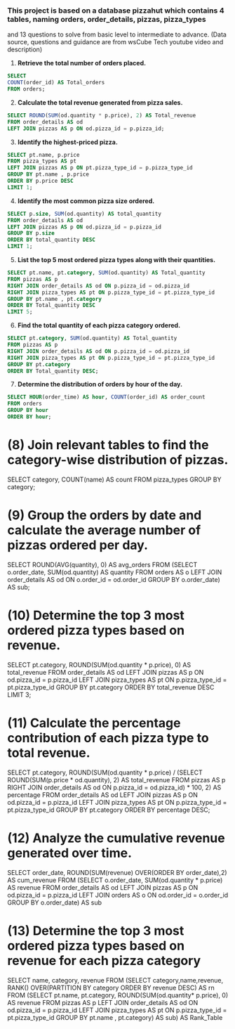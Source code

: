### This project is based on a database pizzahut which contains 4 tables, naming orders, order_details, pizzas, pizza_types 
and 13 questions to solve from basic level to intermediate to advance.
(Data source, questions and guidance are from wsCube Tech youtube video and description)

1. **Retrieve the total number of orders placed.**
```sql
SELECT 
COUNT(order_id) AS Total_orders
FROM orders;
```


2. **Calculate the total revenue generated from pizza sales.**
```sql
SELECT ROUND(SUM(od.quantity * p.price), 2) AS Total_revenue
FROM order_details AS od
LEFT JOIN pizzas AS p ON od.pizza_id = p.pizza_id;
```


3. **Identify the highest-priced pizza.**
```sql
SELECT pt.name, p.price
FROM pizza_types AS pt
LEFT JOIN pizzas AS p ON pt.pizza_type_id = p.pizza_type_id
GROUP BY pt.name , p.price
ORDER BY p.price DESC
LIMIT 1;
```


4. **Identify the most common pizza size ordered.**
```sql
SELECT p.size, SUM(od.quantity) AS total_quantity
FROM order_details AS od
LEFT JOIN pizzas AS p ON od.pizza_id = p.pizza_id
GROUP BY p.size
ORDER BY total_quantity DESC
LIMIT 1;
```


5. **List the top 5 most ordered pizza types along with their quantities.**
```sql
SELECT pt.name, pt.category, SUM(od.quantity) AS Total_quantity
FROM pizzas AS p
RIGHT JOIN order_details AS od ON p.pizza_id = od.pizza_id
RIGHT JOIN pizza_types AS pt ON p.pizza_type_id = pt.pizza_type_id
GROUP BY pt.name , pt.category
ORDER BY Total_quantity DESC
LIMIT 5;
```


6. **Find the total quantity of each pizza category ordered.**
```sql
SELECT pt.category, SUM(od.quantity) AS Total_quantity
FROM pizzas AS p
RIGHT JOIN order_details AS od ON p.pizza_id = od.pizza_id
RIGHT JOIN pizza_types AS pt ON p.pizza_type_id = pt.pizza_type_id
GROUP BY pt.category
ORDER BY Total_quantity DESC;
```


7. **Determine the distribution of orders by hour of the day.**
```sql
SELECT HOUR(order_time) AS hour, COUNT(order_id) AS order_count
FROM orders
GROUP BY hour
ORDER BY hour;
```


# (8) Join relevant tables to find the category-wise distribution of pizzas.

SELECT 
    category, COUNT(name) AS count
FROM
    pizza_types
GROUP BY category;



# (9) Group the orders by date and calculate the average number of pizzas ordered per day.

SELECT 
    ROUND(AVG(quantity), 0) AS avg_orders
FROM
    (SELECT 
        o.order_date, SUM(od.quantity) AS quantity
    FROM
        orders AS o
    LEFT JOIN order_details AS od ON o.order_id = od.order_id
    GROUP BY o.order_date) AS sub;



# (10) Determine the top 3 most ordered pizza types based on revenue.

SELECT 
    pt.category,
    ROUND(SUM(od.quantity * p.price), 0) AS total_revenue
FROM
    order_details AS od
        LEFT JOIN
    pizzas AS p ON od.pizza_id = p.pizza_id
        LEFT JOIN
    pizza_types AS pt ON p.pizza_type_id = pt.pizza_type_id
GROUP BY pt.category
ORDER BY total_revenue DESC
LIMIT 3;



# (11) Calculate the percentage contribution of each pizza type to total revenue.

SELECT 
    pt.category,
    ROUND(SUM(od.quantity * p.price) / (SELECT 
                    ROUND(SUM(p.price * od.quantity), 2) AS total_revenue
                FROM
                    pizzas AS p
                        RIGHT JOIN
                    order_details AS od ON p.pizza_id = od.pizza_id) * 100,
            2) AS percentage
FROM
    order_details AS od
        LEFT JOIN
    pizzas AS p ON od.pizza_id = p.pizza_id
        LEFT JOIN
    pizza_types AS pt ON p.pizza_type_id = pt.pizza_type_id
GROUP BY pt.category
ORDER BY percentage DESC;



# (12) Analyze the cumulative revenue generated over time.

SELECT 
    order_date, ROUND(SUM(revenue) OVER(ORDER BY order_date),2) AS cum_revenue
FROM
    (SELECT 
        o.order_date, SUM(od.quantity * p.price) AS revenue
    FROM
		order_details AS od
            LEFT JOIN
        pizzas AS p ON od.pizza_id = p.pizza_id
            LEFT JOIN
        orders AS o ON od.order_id = o.order_id
    GROUP BY o.order_date) AS sub



# (13) Determine the top 3 most ordered pizza types based on revenue for each pizza category

SELECT name, category, revenue
FROM
(SELECT category,name,revenue, RANK() OVER(PARTITION BY category ORDER BY revenue DESC) AS rn
FROM
(SELECT 
    pt.name,
    pt.category,
    ROUND(SUM(od.quantity* p.price), 0) AS revenue
FROM
    pizzas AS p
        LEFT JOIN
    order_details AS od ON od.pizza_id = p.pizza_id
        LEFT JOIN
    pizza_types AS pt ON p.pizza_type_id = pt.pizza_type_id
GROUP BY pt.name , pt.category) AS sub) AS Rank_Table
